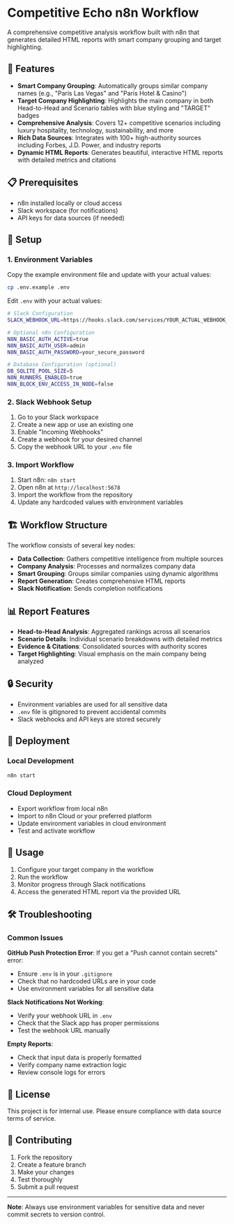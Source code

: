 # Competitive Echo n8n Workflow

A comprehensive competitive analysis workflow built with n8n that generates detailed HTML reports with smart company grouping and target highlighting.

## 🚀 Features

- **Smart Company Grouping**: Automatically groups similar company names (e.g., "Paris Las Vegas" and "Paris Hotel & Casino")
- **Target Company Highlighting**: Highlights the main company in both Head-to-Head and Scenario tables with blue styling and "TARGET" badges
- **Comprehensive Analysis**: Covers 12+ competitive scenarios including luxury hospitality, technology, sustainability, and more
- **Rich Data Sources**: Integrates with 100+ high-authority sources including Forbes, J.D. Power, and industry reports
- **Dynamic HTML Reports**: Generates beautiful, interactive HTML reports with detailed metrics and citations

## 📋 Prerequisites

- n8n installed locally or cloud access
- Slack workspace (for notifications)
- API keys for data sources (if needed)

## 🔧 Setup

### 1. Environment Variables

Copy the example environment file and update with your actual values:

```bash
cp .env.example .env
```

Edit `.env` with your actual values:

```bash
# Slack Configuration
SLACK_WEBHOOK_URL=https://hooks.slack.com/services/YOUR_ACTUAL_WEBHOOK_URL

# Optional n8n Configuration
N8N_BASIC_AUTH_ACTIVE=true
N8N_BASIC_AUTH_USER=admin
N8N_BASIC_AUTH_PASSWORD=your_secure_password

# Database Configuration (optional)
DB_SQLITE_POOL_SIZE=5
N8N_RUNNERS_ENABLED=true
N8N_BLOCK_ENV_ACCESS_IN_NODE=false
```

### 2. Slack Webhook Setup

1. Go to your Slack workspace
2. Create a new app or use an existing one
3. Enable "Incoming Webhooks"
4. Create a webhook for your desired channel
5. Copy the webhook URL to your `.env` file

### 3. Import Workflow

1. Start n8n: `n8n start`
2. Open n8n at `http://localhost:5678`
3. Import the workflow from the repository
4. Update any hardcoded values with environment variables

## 🏗️ Workflow Structure

The workflow consists of several key nodes:

- **Data Collection**: Gathers competitive intelligence from multiple sources
- **Company Analysis**: Processes and normalizes company data
- **Smart Grouping**: Groups similar companies using dynamic algorithms
- **Report Generation**: Creates comprehensive HTML reports
- **Slack Notification**: Sends completion notifications

## 📊 Report Features

- **Head-to-Head Analysis**: Aggregated rankings across all scenarios
- **Scenario Details**: Individual scenario breakdowns with detailed metrics
- **Evidence & Citations**: Consolidated sources with authority scores
- **Target Highlighting**: Visual emphasis on the main company being analyzed

## 🔒 Security

- Environment variables are used for all sensitive data
- `.env` file is gitignored to prevent accidental commits
- Slack webhooks and API keys are stored securely

## 🚀 Deployment

### Local Development
```bash
n8n start
```

### Cloud Deployment
- Export workflow from local n8n
- Import to n8n Cloud or your preferred platform
- Update environment variables in cloud environment
- Test and activate workflow

## 📝 Usage

1. Configure your target company in the workflow
2. Run the workflow
3. Monitor progress through Slack notifications
4. Access the generated HTML report via the provided URL

## 🛠️ Troubleshooting

### Common Issues

**GitHub Push Protection Error**: If you get a "Push cannot contain secrets" error:
- Ensure `.env` is in your `.gitignore`
- Check that no hardcoded URLs are in your code
- Use environment variables for all sensitive data

**Slack Notifications Not Working**:
- Verify your webhook URL in `.env`
- Check that the Slack app has proper permissions
- Test the webhook URL manually

**Empty Reports**:
- Check that input data is properly formatted
- Verify company name extraction logic
- Review console logs for errors

## 📄 License

This project is for internal use. Please ensure compliance with data source terms of service.

## 🤝 Contributing

1. Fork the repository
2. Create a feature branch
3. Make your changes
4. Test thoroughly
5. Submit a pull request

---

**Note**: Always use environment variables for sensitive data and never commit secrets to version control.
